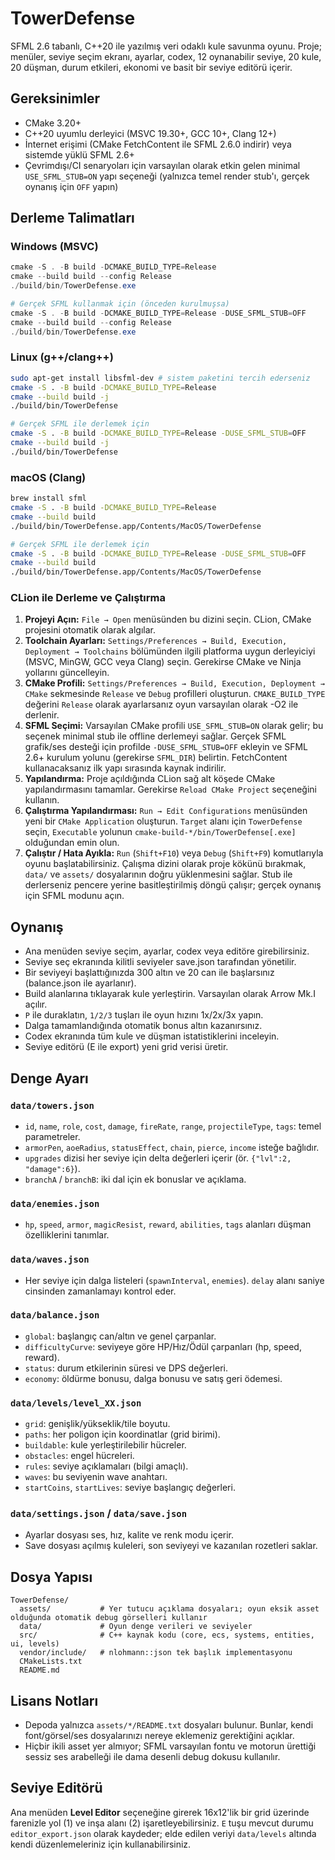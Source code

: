 # TowerDefense

SFML 2.6 tabanlı, C++20 ile yazılmış veri odaklı kule savunma oyunu. Proje; menüler, seviye seçim ekranı, ayarlar, codex, 12 oynanabilir seviye, 20 kule, 20 düşman, durum etkileri, ekonomi ve basit bir seviye editörü içerir.

## Gereksinimler

* CMake 3.20+
* C++20 uyumlu derleyici (MSVC 19.30+, GCC 10+, Clang 12+)
* İnternet erişimi (CMake FetchContent ile SFML 2.6.0 indirir) veya sistemde yüklü SFML 2.6+
* Çevrimdışı/CI senaryoları için varsayılan olarak etkin gelen minimal `USE_SFML_STUB=ON` yapı seçeneği (yalnızca temel render stub'ı, gerçek oynanış için `OFF` yapın)

## Derleme Talimatları

### Windows (MSVC)
```powershell
cmake -S . -B build -DCMAKE_BUILD_TYPE=Release
cmake --build build --config Release
./build/bin/TowerDefense.exe

# Gerçek SFML kullanmak için (önceden kurulmuşsa)
cmake -S . -B build -DCMAKE_BUILD_TYPE=Release -DUSE_SFML_STUB=OFF
cmake --build build --config Release
./build/bin/TowerDefense.exe
```

### Linux (g++/clang++)
```bash
sudo apt-get install libsfml-dev # sistem paketini tercih ederseniz
cmake -S . -B build -DCMAKE_BUILD_TYPE=Release
cmake --build build -j
./build/bin/TowerDefense

# Gerçek SFML ile derlemek için
cmake -S . -B build -DCMAKE_BUILD_TYPE=Release -DUSE_SFML_STUB=OFF
cmake --build build -j
./build/bin/TowerDefense
```

### macOS (Clang)
```bash
brew install sfml
cmake -S . -B build -DCMAKE_BUILD_TYPE=Release
cmake --build build
./build/bin/TowerDefense.app/Contents/MacOS/TowerDefense

# Gerçek SFML ile derlemek için
cmake -S . -B build -DCMAKE_BUILD_TYPE=Release -DUSE_SFML_STUB=OFF
cmake --build build
./build/bin/TowerDefense.app/Contents/MacOS/TowerDefense
```

### CLion ile Derleme ve Çalıştırma

1. **Projeyi Açın:** `File → Open` menüsünden bu dizini seçin. CLion, CMake projesini otomatik olarak algılar.
2. **Toolchain Ayarları:** `Settings/Preferences → Build, Execution, Deployment → Toolchains` bölümünden ilgili platforma uygun derleyiciyi (MSVC, MinGW, GCC veya Clang) seçin. Gerekirse CMake ve Ninja yollarını güncelleyin.
3. **CMake Profili:** `Settings/Preferences → Build, Execution, Deployment → CMake` sekmesinde `Release` ve `Debug` profilleri oluşturun. `CMAKE_BUILD_TYPE` değerini `Release` olarak ayarlarsanız oyun varsayılan olarak -O2 ile derlenir.
4. **SFML Seçimi:** Varsayılan CMake profili `USE_SFML_STUB=ON` olarak gelir; bu seçenek minimal stub ile offline derlemeyi sağlar. Gerçek SFML grafik/ses desteği için profilde `-DUSE_SFML_STUB=OFF` ekleyin ve SFML 2.6+ kurulum yolunu (gerekirse `SFML_DIR`) belirtin. FetchContent kullanacaksanız ilk yapı sırasında kaynak indirilir.
5. **Yapılandırma:** Proje açıldığında CLion sağ alt köşede CMake yapılandırmasını tamamlar. Gerekirse `Reload CMake Project` seçeneğini kullanın.
6. **Çalıştırma Yapılandırması:** `Run → Edit Configurations` menüsünden yeni bir `CMake Application` oluşturun. `Target` alanı için `TowerDefense` seçin, `Executable` yolunun `cmake-build-*/bin/TowerDefense[.exe]` olduğundan emin olun.
7. **Çalıştır / Hata Ayıkla:** `Run` (`Shift+F10`) veya `Debug` (`Shift+F9`) komutlarıyla oyunu başlatabilirsiniz. Çalışma dizini olarak proje kökünü bırakmak, `data/` ve `assets/` dosyalarının doğru yüklenmesini sağlar. Stub ile derlerseniz pencere yerine basitleştirilmiş döngü çalışır; gerçek oynanış için SFML modunu açın.

## Oynanış

* Ana menüden seviye seçim, ayarlar, codex veya editöre girebilirsiniz.
* Seviye seç ekranında kilitli seviyeler save.json tarafından yönetilir.
* Bir seviyeyi başlattığınızda 300 altın ve 20 can ile başlarsınız (balance.json ile ayarlanır).
* Build alanlarına tıklayarak kule yerleştirin. Varsayılan olarak Arrow Mk.I açılır.
* `P` ile duraklatın, `1/2/3` tuşları ile oyun hızını 1x/2x/3x yapın.
* Dalga tamamlandığında otomatik bonus altın kazanırsınız.
* Codex ekranında tüm kule ve düşman istatistiklerini inceleyin.
* Seviye editörü (E ile export) yeni grid verisi üretir.

## Denge Ayarı

### `data/towers.json`
* `id`, `name`, `role`, `cost`, `damage`, `fireRate`, `range`, `projectileType`, `tags`: temel parametreler.
* `armorPen`, `aoeRadius`, `statusEffect`, `chain`, `pierce`, `income` isteğe bağlıdır.
* `upgrades` dizisi her seviye için delta değerleri içerir (ör. `{"lvl":2, "damage":6}`).
* `branchA` / `branchB`: iki dal için ek bonuslar ve açıklama.

### `data/enemies.json`
* `hp`, `speed`, `armor`, `magicResist`, `reward`, `abilities`, `tags` alanları düşman özelliklerini tanımlar.

### `data/waves.json`
* Her seviye için dalga listeleri (`spawnInterval`, `enemies`). `delay` alanı saniye cinsinden zamanlamayı kontrol eder.

### `data/balance.json`
* `global`: başlangıç can/altın ve genel çarpanlar.
* `difficultyCurve`: seviyeye göre HP/Hız/Ödül çarpanları (hp, speed, reward).
* `status`: durum etkilerinin süresi ve DPS değerleri.
* `economy`: öldürme bonusu, dalga bonusu ve satış geri ödemesi.

### `data/levels/level_XX.json`
* `grid`: genişlik/yükseklik/tile boyutu.
* `paths`: her poligon için koordinatlar (grid birimi).
* `buildable`: kule yerleştirilebilir hücreler.
* `obstacles`: engel hücreleri.
* `rules`: seviye açıklamaları (bilgi amaçlı).
* `waves`: bu seviyenin wave anahtarı.
* `startCoins`, `startLives`: seviye başlangıç değerleri.

### `data/settings.json` / `data/save.json`
* Ayarlar dosyası ses, hız, kalite ve renk modu içerir.
* Save dosyası açılmış kuleleri, son seviyeyi ve kazanılan rozetleri saklar.

## Dosya Yapısı
```
TowerDefense/
  assets/           # Yer tutucu açıklama dosyaları; oyun eksik asset olduğunda otomatik debug görselleri kullanır
  data/             # Oyun denge verileri ve seviyeler
  src/              # C++ kaynak kodu (core, ecs, systems, entities, ui, levels)
  vendor/include/   # nlohmann::json tek başlık implementasyonu
  CMakeLists.txt
  README.md
```

## Lisans Notları

* Depoda yalnızca `assets/*/README.txt` dosyaları bulunur. Bunlar, kendi font/görsel/ses dosyalarınızı nereye eklemeniz gerektiğini açıklar.
* Hiçbir ikili asset yer almıyor; SFML varsayılan fontu ve motorun ürettiği sessiz ses arabelleği ile dama desenli debug dokusu kullanılır.

## Seviye Editörü

Ana menüden **Level Editor** seçeneğine girerek 16x12'lik bir grid üzerinde farenizle yol (1) ve inşa alanı (2) işaretleyebilirsiniz. `E` tuşu mevcut durumu `editor_export.json` olarak kaydeder; elde edilen veriyi `data/levels` altında kendi düzenlemeleriniz için kullanabilirsiniz.

